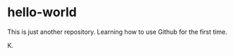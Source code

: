 # hello-world

This is just another repository.
Learning how to use Github for the first time. 

K.
